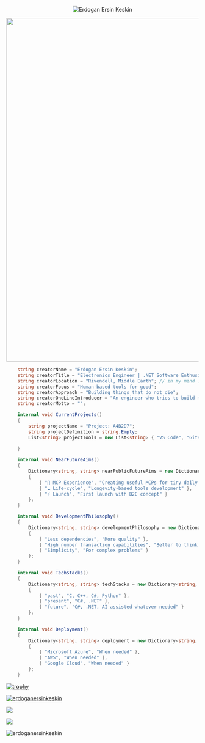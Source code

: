 <!-- ⚡ 'Simplicity is the ultimate sophistication'-->

<p align="center">
  <img src="assets/me_in_rivendell_animation.gif" alt="Erdogan Ersin Keskin" />
</p>

<!-- About Me Section with Gradient Border -->

<div align-items="center">
  <img src="https://user-images.githubusercontent.com/74038190/212284115-f47cd8ff-2ffb-4b04-b5bf-4d1c14c0247f.gif" width="900" />
</div>

```csharp
    string creatorName = "Erdogan Ersin Keskin";
    string creatorTitle = "Electronics Engineer | .NET Software Enthusiast";
    string creatorLocation = "Rivendell, Middle Earth"; // in my mind :)
    string creatorFocus = "Human-based tools for good";
    string creatorApproach = "Building things that do not die";
    string creatorOneLineIntroducer = "An engineer who tries to build meaningful things solo";
    string creatorMotto = "";

    internal void CurrentProjects()
    {
        string projectName = "Project: A4B2D7";
        string projectDefinition = string.Empty;
        List<string> projectTools = new List<string> { "VS Code", "GitHub Copilot" };
 
    }

    internal void NearFutureAims()
    {
        Dictionary<string, string> nearPublicFutureAims = new Dictionary<string, string>
        {
            { "🤖 MCP Experience", "Creating useful MCPs for tiny daily problems" },
            { "☁️ Life-cycle", "Longevity-based tools development" },
            { "⚡ Launch", "First launch with B2C concept" }
        };
    }

    internal void DevelopmentPhilosophy()
    {
        Dictionary<string, string> developmentPhilosophy = new Dictionary<string, string>
        {
            { "Less dependencies", "More quality" },
            { "High number transaction capabilities", "Better to think at least little bit" },
            { "Simplicity", "For complex problems" }
        };
    }

    internal void TechStacks()
    {
        Dictionary<string, string> techStacks = new Dictionary<string, string>
        {
            { "past", "C, C++, C#, Python" },
            { "present", "C#, .NET" },
            { "future", "C#, .NET, AI-assisted whatever needed" }
        };
    }

    internal void Deployment()
    {
        Dictionary<string, string> deployment = new Dictionary<string, string>
        {
            { "Microsoft Azure", "When needed" },
            { "AWS", "When needed" },
            { "Google Cloud", "When needed" }
        };
    }

```

[![trophy](https://github-profile-trophy.vercel.app/?username=erdoganersinkeskin&theme=onedark&row=1&no-bg=true)](https://github.com/ryo-ma/github-profile-trophy)

<p align="left"> <a href="https://github.com/ryo-ma/github-profile-trophy"><img src="https://github-profile-trophy.vercel.app/?username=erdoganersinkeskin" alt="erdoganersinkeskin" /></a> </p>

![](https://komarev.com/ghpvc/?username=erdoganersinkeskin&color=orange&style=flat&label=How+Many+Times+Visited:+Profile+Views)

![](https://komarev.com/ghpvc/?username=erdoganersinkeskin&color=orange&style=flat&label=Profile+Views)

<p align="left"> <img src="https://komarev.com/ghpvc/?username=erdoganersinkeskin&label=Profile views&color=0e75b6&style=flat" alt="erdoganersinkeskin" /> </p>

